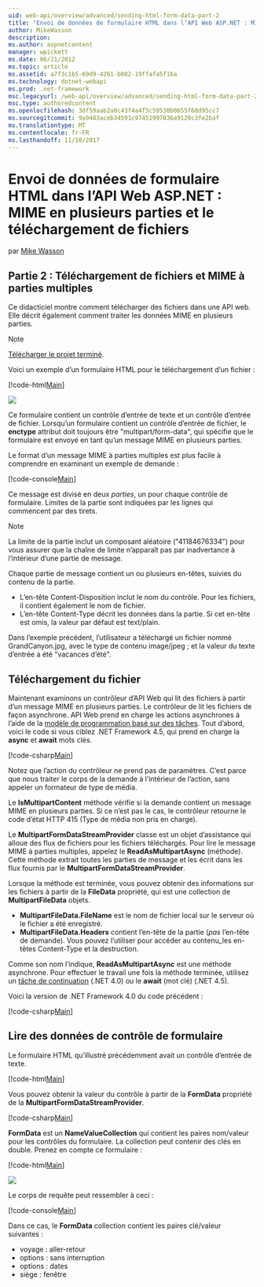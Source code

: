 ```yaml
---
uid: web-api/overview/advanced/sending-html-form-data-part-2
title: "Envoi de données de formulaire HTML dans l’API Web ASP.NET : MIME en plusieurs parties et le téléchargement de fichiers | Documents Microsoft"
author: MikeWasson
description: 
ms.author: aspnetcontent
manager: wpickett
ms.date: 06/21/2012
ms.topic: article
ms.assetid: a7f3c1b5-69d9-4261-b082-19ffafa5f16a
ms.technology: dotnet-webapi
ms.prod: .net-framework
msc.legacyurl: /web-api/overview/advanced/sending-html-form-data-part-2
msc.type: authoredcontent
ms.openlocfilehash: 3df59aab2a0c43f4a4f5c59530b0655f68d95cc7
ms.sourcegitcommit: 9a9483aceb34591c97451997036a9120c3fe2baf
ms.translationtype: MT
ms.contentlocale: fr-FR
ms.lasthandoff: 11/10/2017
---
```

<a name="sending-html-form-data-in-aspnet-web-api-file-upload-and-multipart-mime"></a>Envoi de données de formulaire HTML dans l’API Web ASP.NET : MIME en plusieurs parties et le téléchargement de fichiers
====================
par [Mike Wasson](https://github.com/MikeWasson)

## <a name="part-2-file-upload-and-multipart-mime"></a>Partie 2 : Téléchargement de fichiers et MIME à parties multiples

Ce didacticiel montre comment télécharger des fichiers dans une API web. Elle décrit également comment traiter les données MIME en plusieurs parties.

> [!NOTE]
> [Télécharger le projet terminé](https://code.msdn.microsoft.com/ASPNET-Web-API-File-Upload-a8c0fb0d).


Voici un exemple d’un formulaire HTML pour le téléchargement d’un fichier :

[!code-html[Main](sending-html-form-data-part-2/samples/sample1.html)]

![](sending-html-form-data-part-2/_static/image1.png)

Ce formulaire contient un contrôle d’entrée de texte et un contrôle d’entrée de fichier. Lorsqu’un formulaire contient un contrôle d’entrée de fichier, le **enctype** attribut doit toujours être &quot;multipart/form-data&quot;, qui spécifie que le formulaire est envoyé en tant qu’un message MIME en plusieurs parties.

Le format d’un message MIME à parties multiples est plus facile à comprendre en examinant un exemple de demande :

[!code-console[Main](sending-html-form-data-part-2/samples/sample2.cmd)]

Ce message est divisé en deux *parties*, un pour chaque contrôle de formulaire. Limites de la partie sont indiquées par les lignes qui commencent par des tirets.

> [!NOTE]
> La limite de la partie inclut un composant aléatoire (&quot;41184676334&quot;) pour vous assurer que la chaîne de limite n’apparaît pas par inadvertance à l’intérieur d’une partie de message.


Chaque partie de message contient un ou plusieurs en-têtes, suivies du contenu de la partie.

- L’en-tête Content-Disposition inclut le nom du contrôle. Pour les fichiers, il contient également le nom de fichier.
- L’en-tête Content-Type décrit les données dans la partie. Si cet en-tête est omis, la valeur par défaut est text/plain.

Dans l’exemple précédent, l’utilisateur a téléchargé un fichier nommé GrandCanyon.jpg, avec le type de contenu image/jpeg ; et la valeur du texte d’entrée a été &quot;vacances d’été&quot;.

## <a name="file-upload"></a>Téléchargement du fichier

Maintenant examinons un contrôleur d’API Web qui lit des fichiers à partir d’un message MIME en plusieurs parties. Le contrôleur de lit les fichiers de façon asynchrone. API Web prend en charge les actions asynchrones à l’aide de la [modèle de programmation basé sur des tâches](https://msdn.microsoft.com/library/dd460693.aspx). Tout d’abord, voici le code si vous ciblez .NET Framework 4.5, qui prend en charge la **async** et **await** mots clés.

[!code-csharp[Main](sending-html-form-data-part-2/samples/sample3.cs)]

Notez que l’action du contrôleur ne prend pas de paramètres. C’est parce que nous traiter le corps de la demande à l’intérieur de l’action, sans appeler un formateur de type de média.

Le **IsMultipartContent** méthode vérifie si la demande contient un message MIME en plusieurs parties. Si ce n’est pas le cas, le contrôleur retourne le code d’état HTTP 415 (Type de média non pris en charge).

Le **MultipartFormDataStreamProvider** classe est un objet d’assistance qui alloue des flux de fichiers pour les fichiers téléchargés. Pour lire le message MIME à parties multiples, appelez le **ReadAsMultipartAsync** (méthode). Cette méthode extrait toutes les parties de message et les écrit dans les flux fournis par le **MultipartFormDataStreamProvider**.

Lorsque la méthode est terminée, vous pouvez obtenir des informations sur les fichiers à partir de la **FileData** propriété, qui est une collection de **MultipartFileData** objets.

- **MultipartFileData.FileName** est le nom de fichier local sur le serveur où le fichier a été enregistré.
- **MultipartFileData.Headers** contient l’en-tête de la partie (*pas* l’en-tête de demande). Vous pouvez l’utiliser pour accéder au contenu\_les en-têtes Content-Type et la destruction.

Comme son nom l’indique, **ReadAsMultipartAsync** est une méthode asynchrone. Pour effectuer le travail une fois la méthode terminée, utilisez un [tâche de continuation](https://msdn.microsoft.com/en-us/library/ee372288.aspx) (.NET 4.0) ou le **await** (mot clé) (.NET 4.5).

Voici la version de .NET Framework 4.0 du code précédent :

[!code-csharp[Main](sending-html-form-data-part-2/samples/sample4.cs)]

## <a name="reading-form-control-data"></a>Lire des données de contrôle de formulaire

Le formulaire HTML qu’illustré précédemment avait un contrôle d’entrée de texte.

[!code-html[Main](sending-html-form-data-part-2/samples/sample5.html)]

Vous pouvez obtenir la valeur du contrôle à partir de la **FormData** propriété de la **MultipartFormDataStreamProvider**.

[!code-csharp[Main](sending-html-form-data-part-2/samples/sample6.cs?highlight=15)]

**FormData** est un **NameValueCollection** qui contient les paires nom/valeur pour les contrôles du formulaire. La collection peut contenir des clés en double. Prenez en compte ce formulaire :

[!code-html[Main](sending-html-form-data-part-2/samples/sample7.html)]

![](sending-html-form-data-part-2/_static/image2.png)

Le corps de requête peut ressembler à ceci :

[!code-console[Main](sending-html-form-data-part-2/samples/sample8.cmd)]

Dans ce cas, le **FormData** collection contient les paires clé/valeur suivantes :

- voyage : aller-retour
- options : sans interruption
- options : dates
- siège : fenêtre
